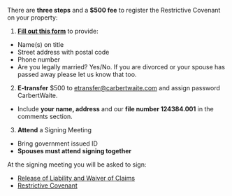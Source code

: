 There are **three steps** and a **$500 fee** to register the Restrictive Covenant on your property:


1. **[Fill out this form](../signup)** to provide:
* Name(s) on title
* Street address with postal code
* Phone number
* Are you legally married? Yes/No. If you are divorced or your spouse has passed away please let us know that too.
2. **E-transfer** $500 to etransfer@carbertwaite.com and assign password CarbertWaite. 
* Include **your name, address** and our **file number 124384.001** in the comments section.
3. **Attend** a Signing Meeting
* Bring government issued ID
* **Spouses must attend signing together**

At the signing meeting you will be asked to sign:
* [Release of Liability and Waiver of Claims](../docs/ReleaseofLiabilityandWaiverofClaims-FINAL.pdf)
* [Restrictive Covenant](../docs/RCJune102024-FINAL.pdf)
